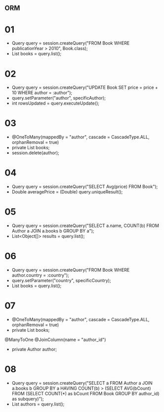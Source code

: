 ## ORM

# 01
- Query query = session.createQuery("FROM Book WHERE publicationYear > 2010", Book.class);
- List<Book> books = query.list();

# 02
- Query query = session.createQuery("UPDATE Book SET price = price + 10 WHERE author = :author");
- query.setParameter("author", specificAuthor);
- int rowsUpdated = query.executeUpdate();

# 03
- @OneToMany(mappedBy = "author", cascade = CascadeType.ALL, orphanRemoval = true)
- private List<Book> books;
- session.delete(author);

# 04
- Query query = session.createQuery("SELECT Avg(price) FROM Book");
- Double averagePrice = (Double) query.uniqueResult();
  
# 05
- Query query = session.createQuery("SELECT a.name, COUNT(b) FROM Author a JOIN a.books b GROUP BY a");
- List<Object[]> results = query.list();

# 06
- Query query = session.createQuery("FROM Book WHERE author.country = :country");
- query.setParameter("country", specificCountry);
- List<Book> books = query.list();

# 07
- @OneToMany(mappedBy = "author", cascade = CascadeType.ALL, orphanRemoval = true)
- private List<Book> books;

@ManyToOne
@JoinColumn(name = "author_id")
- private Author author;

# 08
- Query query = session.createQuery("SELECT a FROM Author a JOIN a.books b GROUP BY a HAVING COUNT(b) > (SELECT AVG(bCount) FROM (SELECT COUNT(*) as bCount FROM Book GROUP BY author_id) as subquery)");
- List<Author> authors = query.list();


